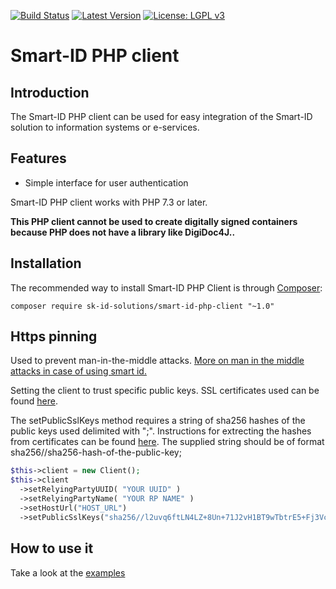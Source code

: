 [![Build Status](https://travis-ci.com/SK-EID/smart-id-php-client.svg?branch=master)](https://travis-ci.com/SK-EID/smart-id-php-client)
[![Latest Version](https://img.shields.io/packagist/v/sk-id-solutions/smart-id-php-client?label=version)](https://packagist.org/packages/sk-id-solutions/smart-id-php-client/)
[![License: LGPL v3](https://img.shields.io/badge/License-MIT-green.svg)](https://opensource.org/licenses/MIT)

# Smart-ID PHP client

## Introduction
The Smart-ID PHP client can be used for easy integration of the Smart-ID solution to information systems or e-services.

## Features
* Simple interface for user authentication

Smart-ID PHP client works with PHP 7.3 or later.

**This PHP client cannot be used to create digitally signed containers because PHP does not have a library like DigiDoc4J..**

## Installation
The recommended way to install Smart-ID PHP Client is through [Composer]:

```
composer require sk-id-solutions/smart-id-php-client "~1.0"
```

## Https pinning

   Used to prevent man-in-the-middle attacks. [More on man in the middle attacks in case of using smart id.](https://github.com/SK-EID/smart-id-documentation#35-api-endpoint-authentication)

   Setting the client to trust specific public keys. SSL certificates used can be found [here](https://www.skidsolutions.eu/repositoorium/sk-sertifikaadid).
   
   The setPublicSslKeys method requires a string of sha256 hashes of the public keys used delimited with ";". Instructions for extrecting the hashes from certificates can be found [here](https://curl.haxx.se/libcurl/c/CURLOPT_PINNEDPUBLICKEY.html).
   The supplied string should be of format sha256//sha256-hash-of-the-public-key;

```PHP
$this->client = new Client();
$this->client
  ->setRelyingPartyUUID( "YOUR UUID" )
  ->setRelyingPartyName( "YOUR RP NAME" )
  ->setHostUrl("HOST_URL")
  ->setPublicSslKeys("sha256//l2uvq6ftLN4LZ+8Un+71J2vH1BT9wTbtrE5+Fj3Vc5g=;sha256//nTL2Ju/1Mt+WAHeejqZHtgPNRu049iUcXOPq0GmRgJg=");
 ```

## How to use it
Take a look at the [examples](https://github.com/SK-EID/smart-id-php-client/wiki/Examples-of-using-it)

[Composer]: http://getcomposer.org
